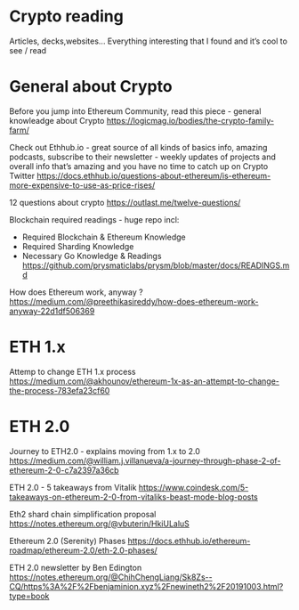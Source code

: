 # Crypto reading
Articles, decks,websites... Everything interesting that I found and it’s cool to see / read 


# General about Crypto 
Before you jump into Ethereum Community, read this piece - general knowleadge about Crypto 
https://logicmag.io/bodies/the-crypto-family-farm/

Check out Ethhub.io - great source of all kinds of basics info, amazing podcasts, subscribe to their newsletter - weekly updates of projects and overall info that’s amazing and you have no time to catch up on Crypto Twitter
https://docs.ethhub.io/questions-about-ethereum/is-ethereum-more-expensive-to-use-as-price-rises/ 

12 questions about crypto 
https://outlast.me/twelve-questions/

Blockchain required readings - huge repo incl:
- Required Blockchain & Ethereum Knowledge
- Required Sharding Knowledge
- Necessary Go Knowledge & Readings
https://github.com/prysmaticlabs/prysm/blob/master/docs/READINGS.md 

How does Ethereum work, anyway ?
https://medium.com/@preethikasireddy/how-does-ethereum-work-anyway-22d1df506369


# ETH 1.x 
Attemp to change ETH 1.x process 
https://medium.com/@akhounov/ethereum-1x-as-an-attempt-to-change-the-process-783efa23cf60

# ETH 2.0
Journey to ETH2.0 - explains moving from 1.x to 2.0 
https://medium.com/@william.j.villanueva/a-journey-through-phase-2-of-ethereum-2-0-c7a2397a36cb

ETH 2.0 - 5 takeaways from Vitalik
https://www.coindesk.com/5-takeaways-on-ethereum-2-0-from-vitaliks-beast-mode-blog-posts 

Eth2 shard chain simplification proposal 
https://notes.ethereum.org/@vbuterin/HkiULaluS

Ethereum 2.0 (Serenity) Phases 
https://docs.ethhub.io/ethereum-roadmap/ethereum-2.0/eth-2.0-phases/

ETH 2.0 newsletter by Ben Edington
https://notes.ethereum.org/@ChihChengLiang/Sk8Zs--CQ/https%3A%2F%2Fbenjaminion.xyz%2Fnewineth2%2F20191003.html?type=book

